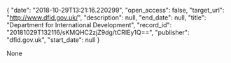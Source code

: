 {
  "date": "2018-10-29T13:21:16.220299", 
  "open_access": false, 
  "target_url": "http://www.dfid.gov.uk/", 
  "description": null, 
  "end_date": null, 
  "title": "Department for International Development", 
  "record_id": "20181029T132116/sKMQHC2zjZ9dg/tCRIEy1Q==", 
  "publisher": "dfid.gov.uk", 
  "start_date": null
}

None